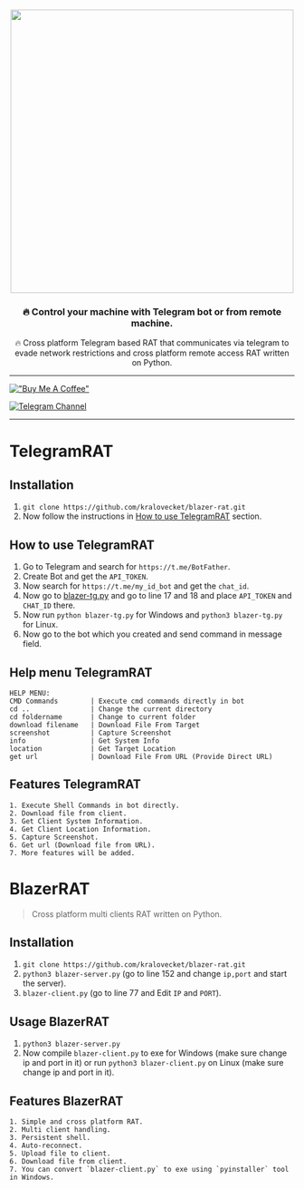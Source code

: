 <br>

<p align="center"><img src="https://img.shields.io/badge/BlazerRAT-2CA5E0?logo=telegram&logoColor=white" width="500px"></p>
<h3 align="center">🔥 Control your machine with Telegram bot or from remote machine.</h3> <p
align="center">🔥 Cross platform Telegram based RAT that communicates via telegram to evade network restrictions and cross platform remote access RAT written on Python.</p>

---

[!["Buy Me A Coffee"](https://www.buymeacoffee.com/assets/img/custom_images/orange_img.png)](https://www.buymeacoffee.com/kraloveckey)

[![Telegram Channel](https://img.shields.io/badge/Telegram%20Channel-2CA5E0?style=for-the-badge&logo=telegram&logoColor=white)](https://t.me/cyber_notes)

---

# TelegramRAT
    
## Installation

1. `git clone https://github.com/kralovecket/blazer-rat.git`
2. Now follow the instructions in [How to use TelegramRAT](#how-to-use-telegramrat) section.

## How to use TelegramRAT

1. Go to Telegram and search for `https://t.me/BotFather`.
2. Create Bot and get the `API_TOKEN`.
3. Now search for `https://t.me/my_id_bot` and get the `chat_id`.
4. Now go to [blazer-tg.py](./blazer-tg.py) and go to line 17 and 18 and place `API_TOKEN` and `CHAT_ID` there.
5. Now run `python blazer-tg.py` for Windows and `python3 blazer-tg.py` for Linux.
6. Now go to the bot which you created and send command in message field.

## Help menu TelegramRAT

    HELP MENU:
    CMD Commands        | Execute cmd commands directly in bot
    cd ..               | Change the current directory
    cd foldername       | Change to current folder
    download filename   | Download File From Target
    screenshot          | Capture Screenshot
    info                | Get System Info
    location            | Get Target Location
    get url             | Download File From URL (Provide Direct URL)
    
## Features TelegramRAT

    1. Execute Shell Commands in bot directly.
    2. Download file from client.
    3. Get Client System Information.
    4. Get Client Location Information.
    5. Capture Screenshot.
    6. Get url (Download file from URL).
    7. More features will be added.
    
# BlazerRAT

> Cross platform multi clients RAT written on Python.

## Installation

1. `git clone https://github.com/kralovecket/blazer-rat.git`
2. `python3 blazer-server.py` (go to line 152 and change `ip,port` and start the server).
3. `blazer-client.py` (go to line 77 and Edit `IP` and `PORT`).
    
## Usage BlazerRAT

1. `python3 blazer-server.py`
2. Now compile `blazer-client.py` to exe for Windows (make sure change ip and port in it) or run `python3 blazer-client.py` on Linux (make sure change ip and port in it).
    
## Features BlazerRAT

    1. Simple and cross platform RAT.
    2. Multi client handling.
    3. Persistent shell.
    4. Auto-reconnect.
    5. Upload file to client.
    6. Download file from client.
    7. You can convert `blazer-client.py` to exe using `pyinstaller` tool in Windows.